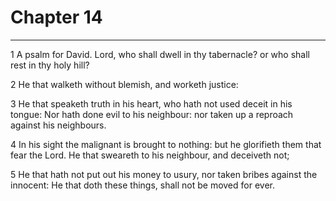 # Chapter 14

***

1 A psalm for David. Lord, who shall dwell in thy tabernacle? or who shall rest in thy holy hill?

2 He that walketh without blemish, and worketh justice:

3 He that speaketh truth in his heart, who hath not used deceit in his tongue: Nor hath done evil to his neighbour: nor taken up a reproach against his neighbours.

4 In his sight the malignant is brought to nothing: but he glorifieth them that fear the Lord. He that sweareth to his neighbour, and deceiveth not;

5 He that hath not put out his money to usury, nor taken bribes against the innocent: He that doth these things, shall not be moved for ever.

